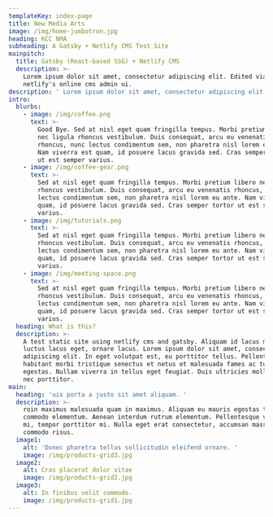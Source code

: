 ```yaml
---
templateKey: index-page
title: New Media Arts
image: /img/home-jumbotron.jpg
heading: KCC NMA
subheading: A Gatsby + Netlify CMS Test Site
mainpitch:
  title: Gatsby (React-based SSG) + Netlify CMS
  description: >-
    Lorem ipsum dolor sit amet, consectetur adipiscing elit. Edited via
    netlify's online cms admin ui.
description: ' Lorem ipsum dolor sit amet, consectetur adipiscing elit. '
intro:
  blurbs:
    - image: /img/coffee.png
      text: >-
        Good Bye. Sed at nisl eget quam fringilla tempus. Morbi pretium libero
        nec ligula rhoncus vestibulum. Duis consequat, arcu eu venenatis
        rhoncus, nunc lectus condimentum sem, non pharetra nisl lorem eu ante.
        Nam viverra est quam, id posuere lacus gravida sed. Cras semper tortor
        ut est semper varius.
    - image: /img/coffee-gear.png
      text: >-
        Sed at nisl eget quam fringilla tempus. Morbi pretium libero nec ligula
        rhoncus vestibulum. Duis consequat, arcu eu venenatis rhoncus, nunc
        lectus condimentum sem, non pharetra nisl lorem eu ante. Nam viverra est
        quam, id posuere lacus gravida sed. Cras semper tortor ut est semper
        varius.
    - image: /img/tutorials.png
      text: >-
        Sed at nisl eget quam fringilla tempus. Morbi pretium libero nec ligula
        rhoncus vestibulum. Duis consequat, arcu eu venenatis rhoncus, nunc
        lectus condimentum sem, non pharetra nisl lorem eu ante. Nam viverra est
        quam, id posuere lacus gravida sed. Cras semper tortor ut est semper
        varius.
    - image: /img/meeting-space.png
      text: >-
        Sed at nisl eget quam fringilla tempus. Morbi pretium libero nec ligula
        rhoncus vestibulum. Duis consequat, arcu eu venenatis rhoncus, nunc
        lectus condimentum sem, non pharetra nisl lorem eu ante. Nam viverra est
        quam, id posuere lacus gravida sed. Cras semper tortor ut est semper
        varius.
  heading: What is this?
  description: >-
    A test static site using netlify cms and gatsby. Aliquam id lacus mattis,
    luctus lacus eget, ornare lacus. Lorem ipsum dolor sit amet, consectetur
    adipiscing elit. In eget volutpat est, eu porttitor tellus. Pellentesque
    habitant morbi tristique senectus et netus et malesuada fames ac turpis
    egestas. Nullam viverra in tellus eget feugiat. Duis ultricies mollis velit
    nec porttitor. 
main:
  heading: 'uis porta a justo sit amet aliquam. '
  description: >-
    roin maximus malesuada quam in maximus. Aliquam eu mauris egestas tellus
    commodo elementum. Aenean interdum rutrum elementum. Pellentesque vel luctus
    mi, tempor porttitor mi. Nulla eget erat consectetur, accumsan massa ac,
    commodo risus. 
  image1:
    alt: 'Donec pharetra tellus sollicitudin eleifend ornare. '
    image: /img/products-grid3.jpg
  image2:
    alt: Cras placerat dolor vitae
    image: /img/products-grid2.jpg
  image3:
    alt: In finibus velit commodo.
    image: /img/products-grid1.jpg
---
```


